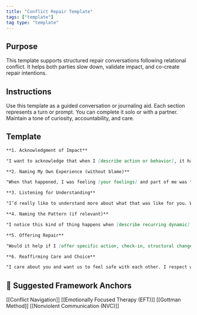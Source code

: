 ```yaml
---
title: "Conflict Repair Template"
tags: ["template"]
tag type: "template"
---
```


<!-- @format -->

## Purpose

This template supports structured repair conversations following relational conflict. It helps both parties slow down, validate impact, and co-create repair intentions.

## Instructions

Use this template as a guided conversation or journaling aid. Each section represents a turn or prompt. You can complete it solo or with a partner. Maintain a tone of curiosity, accountability, and care.

## Template

```markdown
**1. Acknowledgment of Impact**

"I want to acknowledge that when I [describe action or behavior], it had an impact on you. I imagine that might have felt [guess feelings], and that wasn’t my intention."

**2. Naming My Own Experience (without blame)**

"When that happened, I was feeling [your feelings] and part of me was trying to [protect, express, manage something]."

**3. Listening for Understanding**

"I’d really like to understand more about what that was like for you. What felt most painful or difficult?"

**4. Naming the Pattern (if relevant)**

"I notice this kind of thing happens when [describe recurring dynamic]. I want to interrupt that cycle."

**5. Offering Repair**

"Would it help if I [offer specific action, check-in, structural change]?"

**6. Reaffirming Care and Choice**

"I care about you and want us to feel safe with each other. I respect whatever pace or boundary you need right now."
```

## 🔗 Suggested Framework Anchors

[[Conflict Navigation]]
[[Emotionally Focused Therapy (EFT)]]
[[Gottman Method]]
[[Nonviolent Communication (NVC)]]
